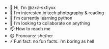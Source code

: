 - 👋 Hi, I’m @zxz-sxfiyxx
- 👀 I’m interested in tech photography & reading
- 🌱 I’m currently learning python
- 💞️ I’m looking to collaborate on anything
- 📫 How to reach me 
- 😄 Pronouns: she/her
- ⚡ Fun fact: no fun facts. i'm boring as hell

<!---
zxz-sxfiyxx/zxz-sxfiyxx is a ✨ special ✨ repository because its `README.md` (this file) appears on your GitHub profile.
You can click the Preview link to take a look at your changes.
--->
